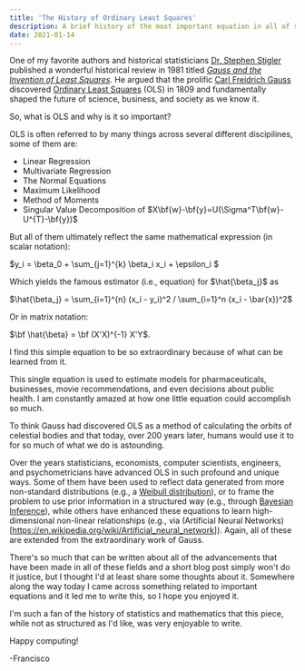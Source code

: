 ```yaml
---
title: 'The History of Ordinary Least Squares'
description: A brief history of the most important equation in all of statistics.
date: 2021-01-14
---
```


One of my favorite authors and historical statisticians [Dr. Stephen Stigler](https://stat.uchicago.edu/people/profile/stephen-m.-stigler/) published a wonderful historical review in 1981 titled [*Gauss and the Invention of Least Squares*](https://projecteuclid.org/download/pdf_1/euclid.aos/1176345451). He argued that the prolific [Carl Freidrich Gauss](https://en.wikipedia.org/wiki/Carl_Friedrich_Gauss) discovered [Ordinary Least Squares](https://en.wikipedia.org/wiki/Least_squares) (OLS) in 1809 and fundamentally shaped the future of science, business, and society as we know it.

So, what is OLS and why is it so important?

OLS is often referred to by many things across several different discipilines, some of them are:

- Linear Regression
- Multivariate Regression
- The Normal Equations
- Maximum Likelihood
- Method of Moments
- Singular Value Decomposition of $X\bf{w}-\bf{y}=U(\Sigma^T\bf{w}-U^{T}-\bf{y})$

But all of them ultimately reflect the same mathematical expression (in scalar notation):

$y_i = \beta_0 + \sum_{j=1}^{k} \beta_i x_i + \epsilon_i $

Which yields the famous estimator (i.e., equation) for $\hat{\beta_j}$ as

$\hat{\beta_j} = \sum_{i=1}^{n} (x_i - y_i)^2 / \sum_{i=1}^n (x_i - \bar{x})^2$

Or in matrix notation:

$\bf \hat{\beta} = \bf (X'X)^{-1} X'Y$.

I find this simple equation to be so extraordinary because of what can be learned from it.

This single equation is used to estimate models for pharmaceuticals, businesses, movie recommendations, and even decisions about public health. I am constantly amazed at how one little equation could accomplish so much.

To think Gauss had discovered OLS as a method of calculating the orbits of celestial bodies and that today, over 200 years later, humans would use it to for so much of what we do is astounding.

Over the years statisticians, economists, computer scientists, engineers, and psychometricians have advanced OLS in such profound and unique ways. Some of them have been used to reflect data generated from more non-standard distributions (e.g., a [Weibull distribution](https://en.wikipedia.org/wiki/Weibull_distribution)), or to frame the problem to use prior information in a structured way (e.g., through [Bayesian Inference](https://en.wikipedia.org/wiki/Bayesian_inference)), while others have enhanced these equations to learn high-dimensional non-linear relationships (e.g., via (Artificial Neural Networks)[https://en.wikipedia.org/wiki/Artificial_neural_network]). Again, all of these are extended from the extraordinary work of Gauss.

There's so much that can be written about all of the advancements that have been made in all of these fields and a short blog post simply won't do it justice, but I thought I'd at least share some thoughts about it. Somewhere along the way today I came across something related to important equations and it led me to write this, so I hope you enjoyed it. 

I'm such a fan of the history of statistics and mathematics that this piece, while not as structured as I'd like, was very enjoyable to write.

Happy computing!

-Francisco
